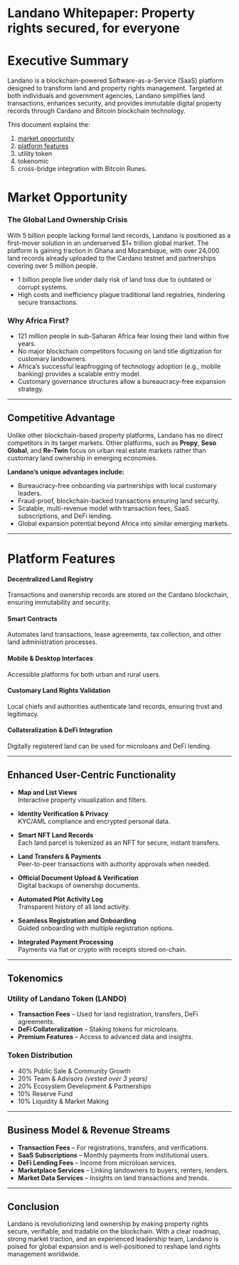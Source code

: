 # Landano Whitepaper: Property rights secured, for everyone

# Executive Summary

Landano is a blockchain-powered Software-as-a-Service (SaaS) platform designed to transform land and property rights management. Targeted at both individuals and government agencies, Landano simplifies land transactions, enhances security, and provides immutable digital property records through Cardano and Bitcoin blockchain technology.

This document explains the: 
1. [market opportunity](#market-opportunity)
2. [platform features](#platform-features)
3. utility token
4. tokenomic
5. cross-bridge integration with Bitcoin Runes.


# Market Opportunity

### The Global Land Ownership Crisis


With 5 billion people lacking formal land records, Landano is positioned as a first-mover solution in an underserved $1+ trillion global market. The platform is gaining traction in Ghana and Mozambique, with over 24,000 land records already uploaded to the Cardano testnet and partnerships covering over 5 million people.
  
- 1 billion people live under daily risk of land loss due to outdated or corrupt systems.  
- High costs and inefficiency plague traditional land registries, hindering secure transactions.

### Why Africa First?

- 121 million people in sub-Saharan Africa fear losing their land within five years.  
- No major blockchain competitors focusing on land title digitization for customary landowners.  
- Africa’s successful leapfrogging of technology adoption (e.g., mobile banking) provides a scalable entry model.  
- Customary governance structures allow a bureaucracy-free expansion strategy.

---

## Competitive Advantage

Unlike other blockchain-based property platforms, Landano has no direct competitors in its target markets. Other platforms, such as **Propy**, **Seso Global**, and **Re-Twin** focus on urban real estate markets rather than customary land ownership in emerging economies.

**Landano’s unique advantages include:**

- Bureaucracy-free onboarding via partnerships with local customary leaders.  
- Fraud-proof, blockchain-backed transactions ensuring land security.  
- Scalable, multi-revenue model with transaction fees, SaaS subscriptions, and DeFi lending.  
- Global expansion potential beyond Africa into similar emerging markets.

---

# Platform Features

#### Decentralized Land Registry
Transactions and ownership records are stored on the Cardano blockchain, ensuring immutability and security.

#### Smart Contracts
Automates land transactions, lease agreements, tax collection, and other land administration processes.

#### Mobile & Desktop Interfaces
Accessible platforms for both urban and rural users.

#### Customary Land Rights Validation
Local chiefs and authorities authenticate land records, ensuring trust and legitimacy.

#### Collateralization & DeFi Integration
Digitally registered land can be used for microloans and DeFi lending.

---

## Enhanced User-Centric Functionality

- **Map and List Views**  
  Interactive property visualization and filters.

- **Identity Verification & Privacy**  
  KYC/AML compliance and encrypted personal data.

- **Smart NFT Land Records**  
  Each land parcel is tokenized as an NFT for secure, instant transfers.

- **Land Transfers & Payments**  
  Peer-to-peer transactions with authority approvals when needed.

- **Official Document Upload & Verification**  
  Digital backups of ownership documents.

- **Automated Plot Activity Log**  
  Transparent history of all land activity.

- **Seamless Registration and Onboarding**  
  Guided onboarding with multiple registration options.

- **Integrated Payment Processing**  
  Payments via fiat or crypto with receipts stored on-chain.

---

## Tokenomics

### Utility of Landano Token (LANDO)

- **Transaction Fees** – Used for land registration, transfers, DeFi agreements.  
- **DeFi Collateralization** – Staking tokens for microloans.  
- **Premium Features** – Access to advanced data and insights.

### Token Distribution

- 40% Public Sale & Community Growth  
- 20% Team & Advisors *(vested over 3 years)*  
- 20% Ecosystem Development & Partnerships  
- 10% Reserve Fund  
- 10% Liquidity & Market Making

---

## Business Model & Revenue Streams

- **Transaction Fees** – For registrations, transfers, and verifications.  
- **SaaS Subscriptions** – Monthly payments from institutional users.  
- **DeFi Lending Fees** – Income from microloan services.  
- **Marketplace Services** – Linking landowners to buyers, renters, lenders.  
- **Market Data Services** – Insights on land transactions and trends.

---

## Conclusion

Landano is revolutionizing land ownership by making property rights secure, verifiable, and tradable on the blockchain. With a clear roadmap, strong market traction, and an experienced leadership team, Landano is poised for global expansion and is well-positioned to reshape land rights management worldwide.
